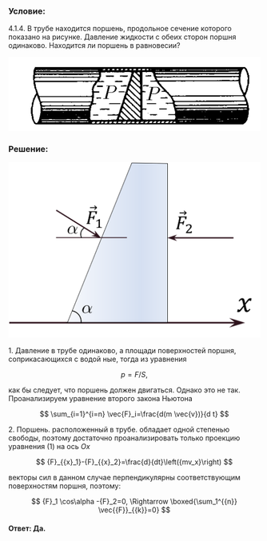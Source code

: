 ###  Условие:

$4.1.4.$ В трубе находится поршень, продольное сечение которого показано на рисунке. Давление жидкости с обеих сторон поршня одинаково. Находится ли поршень в равновесии?

![К задаче $4.1.4$|571x169, 35%](../../img/4.1.4/4.1.4.png)

###  Решение:

![|729x508, 40%](../../img/4.1.4/Picture1.svg)

1\. Давление в трубе одинаково, а площади поверхностей поршня, соприкасающихся с водой ные, тогда из уравнения

$$
p = F/S,
$$

как бы следует, что поршень должен двигаться. Однако это не так. Проанализируем уравнение второго закона Ньютона

$$
\sum_{i=1}^{i=n} \vec{F}_i=\frac{d(m \vec{v})}{d t}
$$

2\. Поршень. расположенный в трубе. обладает одной степенью свободы, поэтому достаточно проанализировать только проекцию уравнения $(1)$ на ось $Ox$

$$
{F}_{{x}_1}-{F}_{{x}_2}=\frac{d}{dt}\left({mv_x}\right)
$$

векторы сил в данном случае перпендикулярны соответствующим поверхностям поршня, поэтому:

$$
{F}_1 \cos\alpha -{F}_2=0, \Rightarrow \boxed{\sum_1^{{n}} \vec{{F}}_{{k}}=0}
$$

####  Ответ: Да.